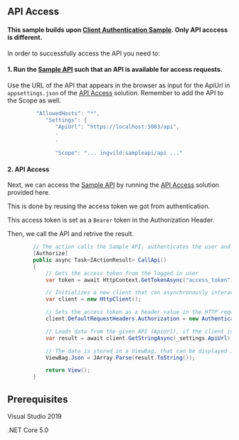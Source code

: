 ## API Access

#### This sample builds upon [Client Authentication Sample](https://github.com/HelseID/HelseID.Samples/tree/master/HelseId.Core.MVCHybrid.ClientAuthentication.Sample). Only API acccess is different.

In order to successfully access the API you need to:

#### 1. Run the [Sample API](https://github.com/NorskHelsenett/HelseID.Samples/tree/Ingvild-samples/HelseId.SampleAPI) such that an API is available for access requests.

Use the URL of the API that appears in the browser as input for the ApiUrl in `appsettings.json` of the [API Access](https://github.com/NorskHelsenett/HelseID.Samples/tree/Ingvild-samples/HelseId.APIAccess) solution. Remember to add the API to the Scope as well.

```csharp
         "AllowedHosts": "*",
            "Settings": {
               "ApiUrl": "https://localhost:5003/api",
               .
               .
       
               "Scope": "... ingvild:sampleapi/api ..."
```


#### 2. API Access

Next, we can access the [Sample API](https://github.com/NorskHelsenett/HelseID.Samples/tree/Ingvild-samples/HelseId.SampleAPI) by running the [API Access](https://github.com/NorskHelsenett/HelseID.Samples/tree/Ingvild-samples/HelseId.APIAccess) solution provided here.

This is done by reusing the access token we got from authentication.

This access token is set as a ``Bearer`` token in the Authorization Header.

Then, we call the API and retrive the result.

```csharp 
        // The action calls the Sample API, authenticates the user and loads the API data if the user is authenticated
        [Authorize]
        public async Task<IActionResult> CallApi()
        {   
            // Gets the access token from the logged in user
            var token = await HttpContext.GetTokenAsync("access_token");

            // Initializes a new client that can asynchronously interact with web resources
            var client = new HttpClient();

            // Sets the access token as a header value in the HTTP request
            client.DefaultRequestHeaders.Authorization = new AuthenticationHeaderValue("Bearer", token);

            // Loads data from the given API (ApiUrl), if the client is allowed access to the API
            var result = await client.GetStringAsync(_settings.ApiUrl);

            // The data is stored in a ViewBag, that can be displayed in the view file
            ViewBag.Json = JArray.Parse(result.ToString());

            return View();
        }
``` 

## Prerequisites

Visual Studio 2019

.NET Core 5.0


